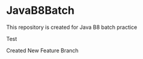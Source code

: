 # JavaB8Batch
This repository is created for Java B8 batch practice

Test

Created New Feature Branch
